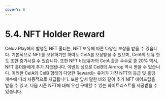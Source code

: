 ```yaml
---
coverY: 0
---
```


# 5.4. NFT Holder Reward



&#x20;Celuv Play에서 발행된 NFT 홀더는, NFT 보유에 따른 다양한 보상을 받을 수 있습니다. 기본적으로 NFT를 보유하기만 하여도 CelA를 보상받을 수 있으며, CelA의 보유 한도 또한 증가시킬 수 있습니다. 또한 NFT 비보유자의 CelA 출금 수수료 중 20% 역시, NFT 홀더들에게 추가 지급됩니다. 이벤트 성으로 CelB의 Airdrop 역시 받을 수 있습니다. 이러한 CelA와 CelB 형태의 다양한 Reward는 유저가 가진 NFT의 등급 및 홀딩 개수에 따라 차등적으로 지급됩니다. 또한 앞서 말한 바와 같이 추가 NFT 에어드랍을 받을 수 있고, 다음 시즌 NFT에 대해 우선 구매할 수 있는 화이트리스트를 제공받을 수 있습니다.


